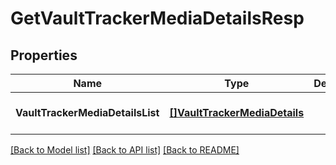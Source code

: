 # GetVaultTrackerMediaDetailsResp

## Properties
Name | Type | Description | Notes
------------ | ------------- | ------------- | -------------
**VaultTrackerMediaDetailsList** | [**[]VaultTrackerMediaDetails**](VaultTrackerMediaDetails.md) |  | [optional] [default to null]

[[Back to Model list]](../README.md#documentation-for-models) [[Back to API list]](../README.md#documentation-for-api-endpoints) [[Back to README]](../README.md)

